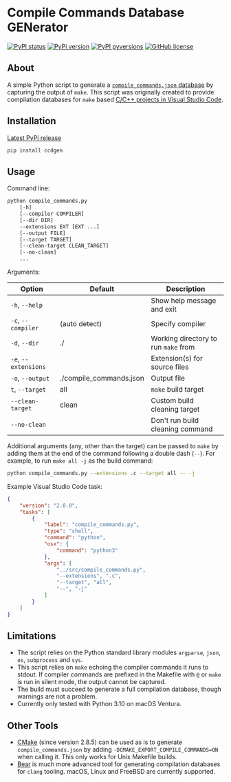 # Compile Commands Database GENerator

[![PyPI status](https://img.shields.io/pypi/status/ccdgen.svg)](https://pypi.python.org/pypi/ccdgen/)
[![PyPi version](https://badgen.net/pypi/v/ccdgen/)](https://pypi.com/project/ccdgen)
[![PyPI pyversions](https://img.shields.io/pypi/pyversions/ccdgen.svg)](https://pypi.python.org/pypi/ccdgen/)
[![GitHub license](https://img.shields.io/github/license/t-bre/ccdgen)](https://github.com/t-bre/ccdgen/blob/master/LICENSE)

## About

A simple Python script to generate a [`compile_commands.json` database](https://clang.llvm.org/docs/JSONCompilationDatabase.html) 
by capturing the output of `make`. This script was originally created to provide
compilation databases for `make` based [C/C++ projects in Visual Studio Code](https://code.visualstudio.com/docs/cpp/c-cpp-properties-schema-reference).

## Installation

[Latest PyPi release](https://pypi.org/project/ccdgen/0.0.1/)
```sh
pip install ccdgen
```

## Usage

Command line:
```sh
python compile_commands.py 
    [-h] 
    [--compiler COMPILER] 
    [--dir DIR] 
    --extensions EXT [EXT ...] 
    [--output FILE] 
    [--target TARGET] 
    [--clean-target CLEAN_TARGET] 
    [--no-clean] 
    ...
```

Arguments:

| Option               | Default                 | Description                          |
|----------------------|-------------------------|--------------------------------------|
| `-h`, `--help`       |                         | Show help message and exit           |
| `-c`, `--compiler`   | (auto detect)           | Specify compiler                     |
| `-d`, `--dir`        | ./                      | Working directory to run `make` from |
| `-e`, `--extensions` |                         | Extension(s) for source files        |
| `-o`, `--output`     | ./compile_commands.json | Output file                          |
| `t`, `--target`      | all                     | `make` build target                  |
| `--clean-target`     | clean                   | Custom build cleaning target         |
| `--no-clean`         |                         | Don't run build cleaning command     |

Additional arguments (any, other than the target) can be passed to `make` by adding them at the end of the command following a double dash (`--`). For example, to run `make all -j` as the build command:

```sh
python compile_commands.py --extensions .c --target all -- -j
```

Example Visual Studio Code task:

```json
{
    "version": "2.0.0",
    "tasks": [
        {
            "label": "compile_commands.py",
            "type": "shell",
            "command": "python",
            "osx": {
                "command": "python3"
            },
            "args": [
                "../src/compile_commands.py",
                "--extensions", ".c",
                "--target", "all",
                "--", "-j"
            ]
        }
    ]
}
```

## Limitations

- The script relies on the Python standard library modules `argparse`, `json`, 
  `os`, `subprocess` and `sys`.
- This script relies on `make` echoing the compiler commands it runs to 
  stdout. If compiler commands are prefixed in the Makefile with `@` or 
  `make` is run in silent mode, the output cannot be captured.
- The build must succeed to generate a full compilation database, though 
  warnings are not a problem.
- Currently only tested with Python 3.10 on macOS Ventura.

## Other Tools

- [CMake](https://cmake.org) (since version 2.8.5) can be used as is to generate 
  `compile_commands.json` by adding `-DCMAKE_EXPORT_COMPILE_COMMANDS=ON` when 
  calling it. This only works for Unix Makefile builds.
- [Bear](https://github.com/rizsotto/Bear) is much more advanced tool for 
  generating compilation databases for `clang` tooling. macOS, Linux and FreeBSD
  are currently supported.
